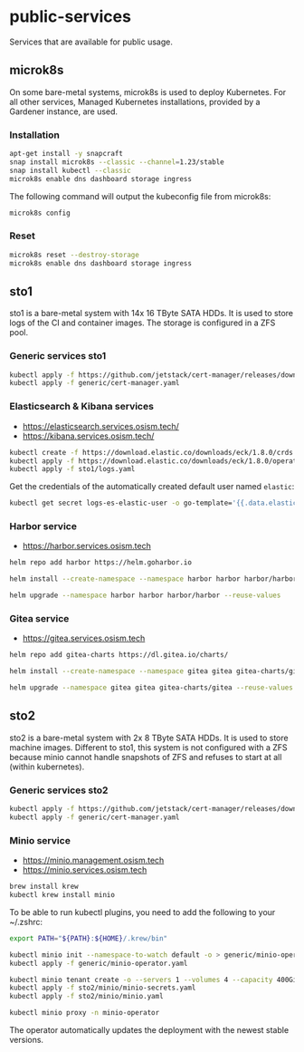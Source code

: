 # public-services

Services that are available for public usage.

## microk8s

On some bare-metal systems, microk8s is used to deploy Kubernetes.
For all other services, Managed Kubernetes installations, provided
by a Gardener instance, are used.

### Installation

```sh
apt-get install -y snapcraft
snap install microk8s --classic --channel=1.23/stable
snap install kubectl --classic
microk8s enable dns dashboard storage ingress
```

The following command will output the kubeconfig file from microk8s:

```sh
microk8s config
```

### Reset

```sh
microk8s reset --destroy-storage
microk8s enable dns dashboard storage ingress
```

## sto1

sto1 is a bare-metal system with 14x 16 TByte SATA HDDs. It is used to store logs of the CI
and container images. The storage is configured in a ZFS pool.

### Generic services sto1

```sh
kubectl apply -f https://github.com/jetstack/cert-manager/releases/download/v1.7.2/cert-manager.yaml
kubectl apply -f generic/cert-manager.yaml
```

### Elasticsearch & Kibana services

* <https://elasticsearch.services.osism.tech/>
* <https://kibana.services.osism.tech/>

```sh
kubectl create -f https://download.elastic.co/downloads/eck/1.8.0/crds.yaml
kubectl apply -f https://download.elastic.co/downloads/eck/1.8.0/operator.yaml
kubectl apply -f sto1/logs.yaml
```

Get the credentials of the automatically created default user named ``elastic``:

```sh
kubectl get secret logs-es-elastic-user -o go-template='{{.data.elastic | base64decode}}'
```

### Harbor service

* <https://harbor.services.osism.tech>

```sh
helm repo add harbor https://helm.goharbor.io
```

```sh
helm install --create-namespace --namespace harbor harbor harbor/harbor --values sto1/harbor/harbor.yaml --set harborAdminPassword=password
```

```sh
helm upgrade --namespace harbor harbor harbor/harbor --reuse-values
```

### Gitea service

* <https://gitea.services.osism.tech>

```sh
helm repo add gitea-charts https://dl.gitea.io/charts/
```

```sh
helm install --create-namespace --namespace gitea gitea gitea-charts/gitea --values sto1/gitea/values.yaml --set gitea.admin.password=password
```

```sh
helm upgrade --namespace gitea gitea gitea-charts/gitea --reuse-values
```

## sto2

sto2 is a bare-metal system with 2x 8 TByte SATA HDDs. It is used to store machine images. Different to sto1, this system is not configured with a ZFS because minio cannot handle snapshots of ZFS and refuses to start at all (within kubernetes).

### Generic services sto2

```sh
kubectl apply -f https://github.com/jetstack/cert-manager/releases/download/v1.7.2/cert-manager.yaml
kubectl apply -f generic/cert-manager.yaml
```

### Minio service

* <https://minio.management.osism.tech>
* <https://minio.services.osism.tech>

```sh
brew install krew
kubectl krew install minio
```

To be able to run kubectl plugins, you need to add the following to your ~/.zshrc:

```sh
export PATH="${PATH}:${HOME}/.krew/bin"
```

```sh
kubectl minio init --namespace-to-watch default -o > generic/minio-operator.yaml
kubectl apply -f generic/minio-operator.yaml
```

```sh
kubectl minio tenant create -o --servers 1 --volumes 4 --capacity 400Gi --storage-class microk8s-hostpath --enable-host-sharing minio --namespace default > sto2/minio/minio.yaml
kubectl apply -f sto2/minio/minio-secrets.yaml
kubectl apply -f sto2/minio/minio.yaml
```

```sh
kubectl minio proxy -n minio-operator
```

The operator automatically updates the deployment with the newest stable versions.
